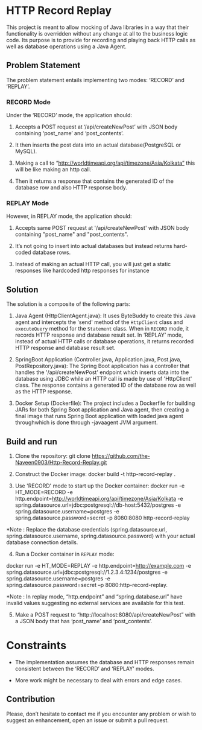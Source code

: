 # HTTP Record Replay

This project is meant to allow mocking of Java libraries in a way that their functionality is overridden without any change at all to the business logic code. Its purpose is to provide for recording and playing back HTTP calls as well as database operations using a Java Agent.

## Problem Statement

The problem statement entails implementing two modes: ‘RECORD’ and ‘REPLAY’.

### RECORD Mode

Under the ‘RECORD’ mode, the application should:

1. Accepts a POST request at ‘/api/createNewPost’ with JSON body containing ‘post_name’ and ‘post_contents’.

2. It then inserts the post data into an actual database(PostgreSQL or MySQL).

3. Making a call to “http://worldtimeapi.org/api/timezone/Asia/Kolkata” this will be like making an http call.

4. Then it returns a response that contains the generated ID of the database row and also HTTP response body.

### REPLAY Mode

However, in REPLAY mode, the application should:

1. Accepts same POST request at '/api/createNewPost' with JSON body containing "post_name" and "post_contents".

2. It’s not going to insert into actual databases but instead returns hard-coded database rows.

3. Instead of making an actual HTTP call, you will just get a static responses like hardcoded http responses for instance

## Solution

The solution is a composite of the following parts:

1. Java Agent (HttpClientAgent.java): It uses ByteBuddy to create this Java agent and intercepts the 'send' method of the `HttpClient` class and `executeQuery` method for the `Statement` class. When in `RECORD` mode, it records HTTP response and database result set. In ‘REPLAY’ mode, instead of actual HTTP calls or database operations, it returns recorded HTTP response and database result set.

2. SpringBoot Application (Controller.java, Application.java, Post.java, PostRepository.java): The Spring Boot application has a controller that handles the '/api/createNewPost' endpoint which inserts data into the database using JDBC while an HTTP call is made by use of 'HttpClient' class. The response contains a generated ID of the database row as well as the HTTP response.

3. Docker Setup (Dockerfile): The project includes a Dockerfile for building JARs for both Spring Boot application and Java agent, then creating a final image that runs Spring Boot application with loaded java agent throughwhich is done through -javaagent JVM argument.

## Build and run

1. Clone the repository: git clone https://github.com/the-Naveen0903/Http-Record-Replay.git

2. Construct the Docker image: docker build -t http-record-replay .

3. Use 'RECORD' mode to start up the Docker container: docker run -e HT_MODE=RECORD -e http.endpoint=http://worldtimeapi.org/api/timezone/Asia/Kolkata -e spring.datasource.url=jdbc:postgresql://db-host:5432/postgres -e spring.datasource.username=postgres -e spring.datasource.password=secret -p 8080:8080 http-record-replay

*Note : Replace the database credentials (spring.datasource.url, spring.datasource.username, spring.datasource.password) with your actual database connection details.

4. Run a Docker container in `REPLAY` mode:

docker run -e HT_MODE=REPLAY -e http.endpoint=http://example.com -e spring.datasource.url=jdbc:postgresql://1.2.3.4:1234/postgres -e spring.datasource.username=postgres -e spring.datasource.password=secret –p 8080:http-record-replay.

*Note : In replay mode, “http.endpoint” and “spring.database.url” have invalid values suggesting no external services are available for this test.

5. Make a POST request to “http://localhost:8080/api/createNewPost” with a JSON body that has ‘post_name’ and ‘post_contents’.


# Constraints

- The implementation assumes the database and HTTP responses remain consistent between the ‘RECORD’ and ‘REPLAY’ modes.

- More work might be necessary to deal with errors and edge cases.


## Contribution

Please, don’t hesitate to contact me if you encounter any problem or wish to suggest an enhancement, open an issue or submit a pull request.
